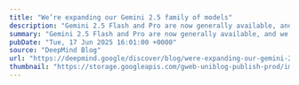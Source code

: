 ```yaml
---
title: "We’re expanding our Gemini 2.5 family of models"
description: "Gemini 2.5 Flash and Pro are now generally available, and we’re introducing 2.5 Flash-Lite, our most cost-efficient and fastest 2.5 model yet."
summary: "Gemini 2.5 Flash and Pro are now generally available, and we’re introducing 2.5 Flash-Lite, our most cost-efficient and fastest 2.5 model yet."
pubDate: "Tue, 17 Jun 2025 16:01:00 +0000"
source: "DeepMind Blog"
url: "https://deepmind.google/discover/blog/were-expanding-our-gemini-25-family-of-models/"
thumbnail: "https://storage.googleapis.com/gweb-uniblog-publish-prod/images/2.5_bundle_keyword_social-share_1920-1080.width-1300.png"
---
```


